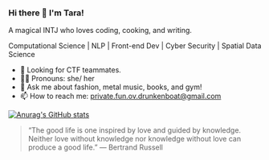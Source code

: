 ### Hi there 👋 I'm Tara!

A magical INTJ who loves coding, cooking, and writing.

Computational Science | NLP | Front-end Dev | Cyber Security | Spatial Data Science

- 🌱 Looking for CTF teammates.
- 👩‍💻 Pronouns: she/ her
- 💬 Ask me about fashion, metal music, books, and gym!
- 📫 How to reach me: private.fun.ov.drunkenboat@gmail.com


[![Anurag's GitHub stats](https://github-readme-stats.vercel.app/api?username=drunken-boat)](https://github.com/anuraghazra/github-readme-stats)

> “The good life is one inspired by love and guided by knowledge. Neither love without knowledge nor knowledge without love can produce a good life.”
> ― Bertrand Russell
